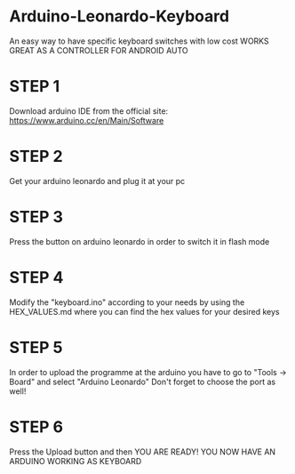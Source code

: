 # Arduino-Leonardo-Keyboard
An easy way to have specific keyboard switches with low cost
WORKS GREAT AS A CONTROLLER FOR ANDROID AUTO

# STEP 1 
Download arduino IDE from the official site: https://www.arduino.cc/en/Main/Software

# STEP 2
Get your arduino leonardo and plug it at your pc

# STEP 3
Press the button on arduino leonardo in order to switch it in flash mode

# STEP 4 
Modify the "keyboard.ino" according to your needs by using the HEX_VALUES.md where you can find the hex values for your desired keys

# STEP 5
In order to upload the programme at the arduino you have to go to "Tools -> Board" and select "Arduino Leonardo"
Don't forget to choose the port as well!

# STEP 6
Press the Upload button and then YOU ARE READY! YOU NOW HAVE AN ARDUINO WORKING AS KEYBOARD
